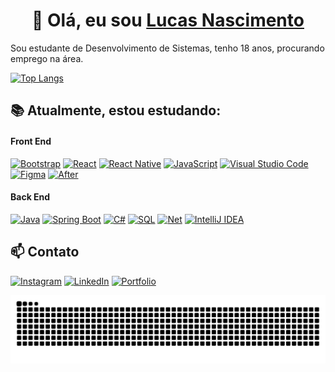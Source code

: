 <h1 align="center">👋 Olá, eu sou <a href="https://lucasns06.github.io">Lucas Nascimento</a></h1>

<p>Sou estudante de Desenvolvimento de Sistemas, tenho 18 anos, procurando emprego na área.</p>

[![Top Langs](https://github-readme-stats.vercel.app/api/top-langs/?username=lucasns06&layout=compact&theme=transparent)](https://github.com/anuraghazra/github-readme-stats)

## 📚 Atualmente, estou estudando:
#### Front End
[![Bootstrap](https://img.shields.io/badge/Bootstrap-563D7C?style=for-the-badge&logo=bootstrap&logoColor=white)](#)
[![React](https://img.shields.io/badge/React-20232A?style=for-the-badge&logo=react&logoColor=61DAFB)](#)
[![React Native](https://img.shields.io/badge/React_Native-20232A?style=for-the-badge&logo=react&logoColor=61DAFB)](#)
[![JavaScript](https://img.shields.io/badge/JavaScript-F7DF1E?style=for-the-badge&logo=javascript&logoColor=black)](#)
[![Visual Studio Code](https://img.shields.io/badge/Visual_Studio_Code-0078D4?style=for-the-badge&logo=visual%20studio%20code&logoColor=white)](#)
[![Figma](https://img.shields.io/badge/Figma-F24E1E?style=for-the-badge&logo=figma&logoColor=white)](#)
[![After](https://img.shields.io/badge/Adobe%20after%20affects-CF96FD?style=for-the-badge&logo=Adobe%20after%20effects&logoColor=393665)](#)

#### Back End
[![Java](https://img.shields.io/badge/Java-ED8B00?style=for-the-badge&logo=openjdk&logoColor=white)](#)
[![Spring Boot](https://img.shields.io/badge/Spring-6DB33F?style=for-the-badge&logo=spring&logoColor=white)](#)
[![C#](https://img.shields.io/badge/C%23-239120?style=for-the-badge&logo=c-sharp&logoColor=white)](#)
[![SQL](https://img.shields.io/badge/Microsoft%20SQL%20Server-CC2927?style=for-the-badge&logo=microsoft%20sql%20server&logoColor=white)](#)
[![Net](https://img.shields.io/badge/.NET-5C2D91?style=for-the-badge&logo=.net&logoColor=white)](#)
[![IntelliJ IDEA](https://img.shields.io/badge/IntelliJ_IDEA-000000.svg?style=for-the-badge&logo=intellij-idea&logoColor=white)](#)


## 📫 Contato

[![Instagram](https://img.shields.io/badge/-Instagram-%23E4405F?style=for-the-badge&logo=instagram&logoColor=white)](https://www.instagram.com/lucasns06/)
[![LinkedIn](https://img.shields.io/badge/LinkedIn-0077B5?style=for-the-badge&logo=linkedin&logoColor=white)](https://www.linkedin.com/in/lucasns06/) 
[![Portfolio](https://img.shields.io/badge/Portfolio-FF5722?style=for-the-badge&logo=todoist&logoColor=white)](https://lucasns06.github.io/)

<div align="left">
  <picture >
    <source media="(prefers-color-scheme: dark)" srcset="snake_lucasns06_dark.svg"  />
    <source media="(prefers-color-scheme: light)" srcset="snake_lucasns06_light.svg" />
    <img alt="github-snake" src="snake_lucasns06_light.svg" />
  </picture>
</div>
